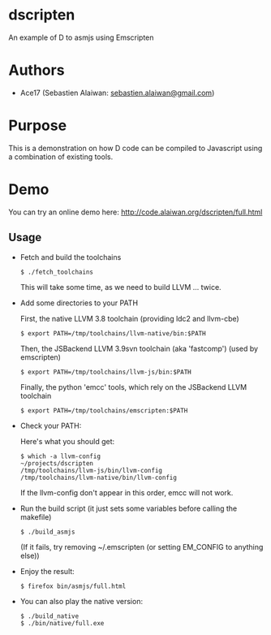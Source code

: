 # dscripten
An example of D to asmjs using Emscripten
 
Authors
=======

- Ace17 (Sebastien Alaiwan: sebastien.alaiwan@gmail.com)

Purpose
=======

  This is a demonstration on how D code can be compiled to Javascript using
  a combination of existing tools.

Demo
====

  You can try an online demo here: http://code.alaiwan.org/dscripten/full.html

Usage
-----

* Fetch and build the toolchains

  ```
  $ ./fetch_toolchains
  ```

  This will take some time, as we need to build LLVM ... twice.

* Add some directories to your PATH

  First, the native LLVM 3.8 toolchain (providing ldc2 and llvm-cbe)
  ```
  $ export PATH=/tmp/toolchains/llvm-native/bin:$PATH
  ```

  Then, the JSBackend LLVM 3.9svn toolchain (aka 'fastcomp') (used by emscripten)
  ```
  $ export PATH=/tmp/toolchains/llvm-js/bin:$PATH
  ```

  Finally, the python 'emcc' tools, which rely on the JSBackend LLVM toolchain
  ```
  $ export PATH=/tmp/toolchains/emscripten:$PATH
  ```

* Check your PATH:

  Here's what you should get:

  ```
  $ which -a llvm-config                                                                                                                                                                                                                                                                ~/projects/dscripten
  /tmp/toolchains/llvm-js/bin/llvm-config
  /tmp/toolchains/llvm-native/bin/llvm-config
  ```

  If the llvm-config don't appear in this order, emcc will not work.

* Run the build script (it just sets some variables before calling the makefile)

  ```
  $ ./build_asmjs
  ```

  (If it fails, try removing ~/.emscripten (or setting EM_CONFIG to anything else))

* Enjoy the result:

  ```
  $ firefox bin/asmjs/full.html
  ```

* You can also play the native version:

  ```
  $ ./build_native
  $ ./bin/native/full.exe
  ```

